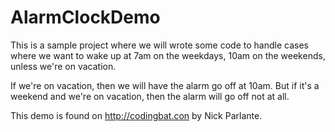 # AlarmClockDemo

This is a sample project where we will wrote some code to handle cases where we want to wake up at 7am on the weekdays, 10am on the weekends, unless we're on vacation.

If we're on vacation, then we will have the alarm go off at 10am. But if it's a weekend and we're on vacation, then the alarm will go off not at all.  

This demo is found on http://codingbat.con by Nick Parlante.

